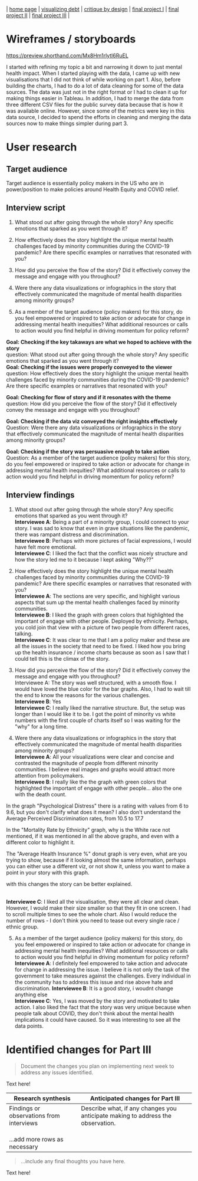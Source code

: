 | [home page](https://cvivek98.github.io/chinmay-vivek-portfolio/) | [visualizing debt](visualizing-government-debt) | [critique by design](critique-by-design) | [final project I](final-project-part-one) | [final project II](part-two) | [final project III](final-project-part-three) |

# Wireframes / storyboards

https://preview.shorthand.com/Mx8Hm1rlytl6RuEL

I started with refining my topic a bit and narrowing it down to just mental health impact. When I started playing with the data, I came up with new visualisations that I did not think of while working on part 1. Also, before building the charts, I had to do a lot of data cleaning for some of the data sources. The data was just not in the right format or I had to clean it up for making things easier in Tableau. In addition, I had to merge the data from three different CSV files for the public survey data because that is how it was available online. However, since some of the metrics were key in this data source, I decided to spend the efforts in cleaning and merging the data sources now to make things simpler during part 3.

# User research 


## Target audience
Target audience is essentially policy makers in the US who are in power/position to make policies around Health Equity and COVID relief.


## Interview script

1. What stood out after going through the whole story? Any specific emotions that sparked as you went through it?

2. How effectively does the story highlight the unique mental health challenges faced by minority communities during the COVID-19 pandemic? Are there specific examples or narratives that resonated with you?

3. How did you perceive the flow of the story? Did it effectively convey the message and engage with you throughout?

4. Were there any data visualizations or infographics in the story that effectively communicated the magnitude of mental health disparities among minority groups? 

5. As a member of the target audience (policy makers) for this story, do you feel empowered or inspired to take action or advocate for change in addressing mental health inequities? What additional resources or calls to action would you find helpful in driving momentum for policy reform?

**Goal: Checking if the key takaways are what we hoped to achieve with the story** <br>
question: What stood out after going through the whole story? Any specific emotions that sparked as you went through it?                                           
**Goal: Checking if the issues were properly conveyed to the viewer**  <br>
question: How effectively does the story highlight the unique mental health challenges faced by minority communities during the COVID-19 pandemic? Are there specific examples or narratives that resonated with you?

**Goal: Checking for flow of story and if it resonates with the theme**    <br>
question: How did you perceive the flow of the story? Did it effectively convey the message and engage with you throughout?

**Goal: Checking if the data viz conveyed the right insights effectively**<br>
Question: Were there any data visualizations or infographics in the story that effectively communicated the magnitude of mental health disparities among minority groups?

**Goal: Checking if the story was persuasive enough to take action**<br>
Question: As a member of the target audience (policy makers) for this story, do you feel empowered or inspired to take action or advocate for change in addressing mental health inequities? What additional resources or calls to action would you find helpful in driving momentum for policy reform?


## Interview findings

1. What stood out after going through the whole story? Any specific emotions that sparked as you went through it?
<br>**Interviewee A**: Being a part of a minority group, I could connect to your story. I was sad to know that even in grave situations like the pandemic, there was rampant distress and discrimination.
<br>**Interviewee B**: Perhaps with more pictures of facial expressions, I would have felt more emotional.
<br>**Interviewee C**: I liked the fact that the conflict was nicely structure and how the story led me to it because I kept asking "Why??"

2. How effectively does the story highlight the unique mental health challenges faced by minority communities during the COVID-19 pandemic? Are there specific examples or narratives that resonated with you?
<br>**Interviewee A**: The sections are very specific, and highlight various aspects that sum up the mental health challenges faced by minority communities.
<br>**Interviewee B**: I liked the graph with green colors that highlighted the important of engage with other people. Deployed by ethnicity. Perhaps, you cold join that view with a picture of two people from different races, talking. 
<br>**Interviewee C**: It was clear to me that I am a policy maker and these are all the issues in the society that need to be fixed. I liked how you bring up the health insurance / income charts because as soon as I saw that I could tell this is the climax of the story.

3. How did you perceive the flow of the story? Did it effectively convey the message and engage with you throughout?
<br>Interviewee A: The story was well structured, with a smooth flow. I would have loved the blue color for the bar graphs. Also, I had to wait till the end to know the reasons for the various challenges.
<br>**Interviewee B**: Yes
<br>**Interviewee C**: I really liked the narrative structure. But, the setup was longer than I would like it to be. I got the point of minority vs white numbers with the first couple of charts itself so I was waiting for the "why" for a long time.

4. Were there any data visualizations or infographics in the story that effectively communicated the magnitude of mental health disparities among minority groups? 
<br>**Interviewee A**: All your visualizations were clear and concise and contrasted the magnitude of people from different minority communities. I believe real images and graphs would attract more attention from policymakers.
<br>**Interviewee B**: I really like the  the graph with green colors that highlighted the important of engage with other people... also the one with the death count. 

In the graph "Psychological Distress" there is a rating with values from 6 to 9.6, but you don't clarify what does it mean?
I also don't understand the Average Perceived Discrimination rates, from 10.5 to 17.7

In the "Mortality Rate by Ethnicity" graph, why is the White race not mentioned, if it was mentioned in all the above graphs, and even with a different color to highlight it.


The "Average Health Insurance %" donut graph is very even, what are you trying to show, because if it looking almost the same information, perhaps you can either use a different viz, or not show it, unless you want to make a point in your story with this graph. 

with this changes the story can be better explained.

<br>**Interviewee C**: I liked all the visualisation, they were all clear and clean. However, I would make their size smaller so that they fit in one screen. I had to scroll multiple times to see the whole chart. Also I would reduce the number of rows - I don't think you need to tease out every single race / ethnic group. 

5. As a member of the target audience (policy makers) for this story, do you feel empowered or inspired to take action or advocate for change in addressing mental health inequities? What additional resources or calls to action would you find helpful in driving momentum for policy reform?
**Interviewee A**: I definitely feel empowered to take action and advocate for change in addressing the issue. I believe it is not only the task of the government to take measures against the challenges. Every individual in the community has to address this issue and rise above hate and discrimination.
**Interviewee B**: It is a good story, i woudnt change anything else
<br>**Interviewee C**: Yes, I was moved by the story and motivated to take action. I also liked the fact that the story was very unique because when people talk about COVID, they don't think about the mental health implications it could have caused. So it was interesting to see all the data points.

# Identified changes for Part III
> Document the changes you plan on implementing next week to address any issues identified.  

Text here!

| Research synthesis                       | Anticipated changes for Part III                                                |
|------------------------------------------|---------------------------------------------------------------------------------|
| Findings or observations from interviews | Describe what, if any changes you anticipate making to address the observation. |
|                                          |                                                                                 |
|                                          |                                                                                 |
|                                          |                                                                                 |
| ...add more rows as necessary            |                                                                                 |

> ...include any final thoughts you have here. 

Text here!


